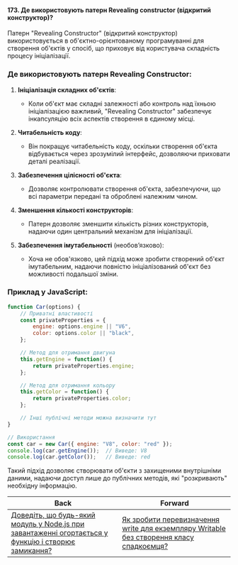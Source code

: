 #### 173. Де використовують патерн Revealing constructor (відкритий конструктор)?

Патерн "Revealing Constructor" (відкритий конструктор) використовується в об'єктно-орієнтованому програмуванні для створення об'єктів у спосіб, що приховує від користувача складність процесу ініціалізації. 

### Де використовують патерн Revealing Constructor:

1. **Ініціалізація складних об'єктів**: 
   - Коли об'єкт має складні залежності або контроль над їхньою ініціалізацією важливий, "Revealing Constructor" забезпечує інкапсуляцію всіх аспектів створення в єдиному місці.

2. **Читабельність коду**: 
   - Він покращує читабельність коду, оскільки створення об'єкта відбувається через зрозумілий інтерфейс, дозволяючи приховати деталі реалізації.

3. **Забезпечення цілісності об'єкта**: 
   - Дозволяє контролювати створення об'єкта, забезпечуючи, що всі параметри передані та оброблені належним чином.

4. **Зменшення кількості конструкторів**: 
   - Патерн дозволяє зменшити кількість різних конструкторів, надаючи один центральний механізм для ініціалізації.

5. **Забезпечення імутабельності** (необов’язково): 
   - Хоча не обов'язково, цей підхід може зробити створений об'єкт імутабельним, надаючи повністю ініціалізований об'єкт без можливості подальшої зміни.

### Приклад у JavaScript:

```javascript
function Car(options) {
    // Приватні властивості
    const privateProperties = {
        engine: options.engine || "V6",
        color: options.color || "black",
    };

    // Метод для отримання двигуна
    this.getEngine = function() {
        return privateProperties.engine;
    };

    // Метод для отримання кольору
    this.getColor = function() {
        return privateProperties.color;
    };

    // Інші публічні методи можна визначити тут
}

// Використання
const car = new Car({ engine: "V8", color: "red" });
console.log(car.getEngine());  // Виведе: V8
console.log(car.getColor());   // Виведе: red
```

Такий підхід дозволяє створювати об'єкти з захищеними внутрішніми даними, надаючи доступ лише до публічних методів, які "розкривають" необхідну інформацію.

| Back | Forward |
|---|---|
| [Доведіть, що будь-який модуль у Node.js при завантаженні огортається у функцію і створює замикання?](/ua/strong-middle/questions-for-a-systems-programmer/proof-that-any-module-in-nodejs-is-wrapped-as-a-function-and-creates-closures-when-loaded.md)  | [Як зробити перевизначення write для екземпляру Writable без створення класу спадкоємця?](/ua/strong-middle/questions-for-a-systems-programmer/how-to-make-a-write-redefinition-for-a-writable-instance-without-creating-a-subclass.md) |